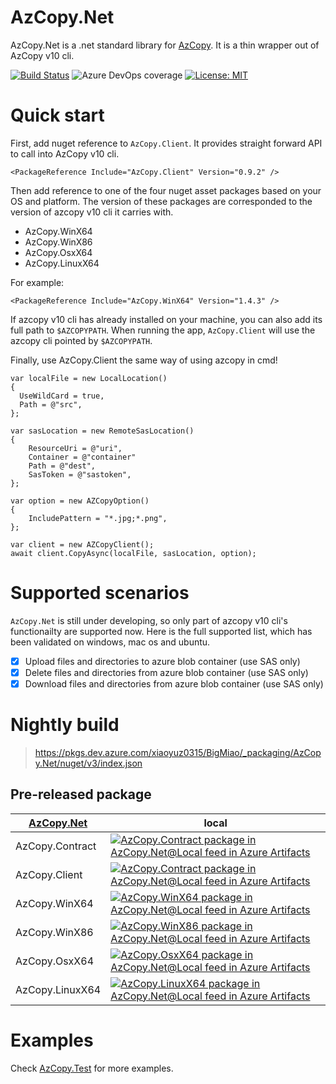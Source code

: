 # AzCopy.Net

AzCopy.Net is a .net standard library for [AzCopy](https://github.com/Azure/azure-storage-azcopy). It is a thin wrapper out of AzCopy v10 cli.

[![Build Status](https://dev.azure.com/xiaoyuz0315/BigMiao/_apis/build/status/LittleLittleCloud.AzCopy.Net?branchName=refs%2Fpull%2F1%2Fmerge)](https://dev.azure.com/xiaoyuz0315/BigMiao/_build/latest?definitionId=2&branchName=refs%2Fpull%2F1%2Fmerge) ![Azure DevOps coverage](https://img.shields.io/azure-devops/coverage/xiaoyuz0315/BigMiao/2) [![License: MIT](https://img.shields.io/badge/License-MIT-yellow.svg)](https://opensource.org/licenses/MIT)

# Quick start

First, add nuget reference to `AzCopy.Client`. It provides straight forward API to call into AzCopy v10 cli.

```
<PackageReference Include="AzCopy.Client" Version="0.9.2" />
```

Then add reference to one of the four nuget asset packages based on your OS and platform. The version of these packages are corresponded to the version of azcopy v10 cli it carries with.
- AzCopy.WinX64
- AzCopy.WinX86
- AzCopy.OsxX64
- AzCopy.LinuxX64

For example:
```
<PackageReference Include="AzCopy.WinX64" Version="1.4.3" />
```

If azcopy v10 cli has already installed on your machine, you can also add its full path to `$AZCOPYPATH`. When running the app, `AzCopy.Client` will use the azcopy cli pointed by `$AZCOPYPATH`.

Finally, use AzCopy.Client the same way of using azcopy in cmd!

```
var localFile = new LocalLocation()
{
  UseWildCard = true,
  Path = @"src",
};

var sasLocation = new RemoteSasLocation()
{
    ResourceUri = @"uri",
    Container = @"container"
    Path = @"dest",
    SasToken = @"sastoken",
};

var option = new AZCopyOption()
{
    IncludePattern = "*.jpg;*.png",
};

var client = new AZCopyClient();
await client.CopyAsync(localFile, sasLocation, option);
```

# Supported scenarios

`AzCopy.Net` is still under developing, so only part of azcopy v10 cli's functionailty are supported now. Here is the full supported list, which has been validated on windows, mac os and ubuntu.

- [x] Upload files and directories to azure blob container (use SAS only)
- [x] Delete files and directories from azure blob container (use SAS only)
- [x] Download files and directories from azure blob container (use SAS only)

# Nightly build
> https://pkgs.dev.azure.com/xiaoyuz0315/BigMiao/_packaging/AzCopy.Net/nuget/v3/index.json

## Pre-released package
|[AzCopy.Net](https://dev.azure.com/xiaoyuz0315/BigMiao/_packaging?_a=feed&feed=AzCopy.Net)|local|
|-|-|
|AzCopy.Contract|[![AzCopy.Contract package in AzCopy.Net@Local feed in Azure Artifacts](https://feeds.dev.azure.com/xiaoyuz0315/1bf31d68-811d-4872-ae8b-cdd289c934f1/_apis/public/Packaging/Feeds/d3e592c1-5c13-4f04-8516-8c9562a2537a%404458679a-8715-4070-9dbb-dd189a22d11d/Packages/1be9697e-cef9-4a2f-bfb4-47abe958e3e6/Badge)](https://dev.azure.com/xiaoyuz0315/BigMiao/_packaging?_a=package&feed=d3e592c1-5c13-4f04-8516-8c9562a2537a%404458679a-8715-4070-9dbb-dd189a22d11d&package=1be9697e-cef9-4a2f-bfb4-47abe958e3e6&preferRelease=true)|
|AzCopy.Client|[![AzCopy.Contract package in AzCopy.Net@Local feed in Azure Artifacts](https://feeds.dev.azure.com/xiaoyuz0315/1bf31d68-811d-4872-ae8b-cdd289c934f1/_apis/public/Packaging/Feeds/d3e592c1-5c13-4f04-8516-8c9562a2537a%404458679a-8715-4070-9dbb-dd189a22d11d/Packages/1be9697e-cef9-4a2f-bfb4-47abe958e3e6/Badge)](https://dev.azure.com/xiaoyuz0315/BigMiao/_packaging?_a=package&feed=d3e592c1-5c13-4f04-8516-8c9562a2537a%404458679a-8715-4070-9dbb-dd189a22d11d&package=1be9697e-cef9-4a2f-bfb4-47abe958e3e6&preferRelease=true)|
|AzCopy.WinX64| [![AzCopy.WinX64 package in AzCopy.Net@Local feed in Azure Artifacts](https://feeds.dev.azure.com/xiaoyuz0315/1bf31d68-811d-4872-ae8b-cdd289c934f1/_apis/public/Packaging/Feeds/d3e592c1-5c13-4f04-8516-8c9562a2537a%404458679a-8715-4070-9dbb-dd189a22d11d/Packages/5dbe4d8f-3562-4c81-8929-e8a507695049/Badge)](https://dev.azure.com/xiaoyuz0315/BigMiao/_packaging?_a=package&feed=d3e592c1-5c13-4f04-8516-8c9562a2537a%404458679a-8715-4070-9dbb-dd189a22d11d&package=5dbe4d8f-3562-4c81-8929-e8a507695049&preferRelease=true)|
|AzCopy.WinX86| [![AzCopy.WinX86 package in AzCopy.Net@Local feed in Azure Artifacts](https://feeds.dev.azure.com/xiaoyuz0315/1bf31d68-811d-4872-ae8b-cdd289c934f1/_apis/public/Packaging/Feeds/d3e592c1-5c13-4f04-8516-8c9562a2537a%404458679a-8715-4070-9dbb-dd189a22d11d/Packages/60103c70-9123-476c-9383-fa39b2d49d36/Badge)](https://dev.azure.com/xiaoyuz0315/BigMiao/_packaging?_a=package&feed=d3e592c1-5c13-4f04-8516-8c9562a2537a%404458679a-8715-4070-9dbb-dd189a22d11d&package=60103c70-9123-476c-9383-fa39b2d49d36&preferRelease=true)|
|AzCopy.OsxX64|[![AzCopy.OsxX64 package in AzCopy.Net@Local feed in Azure Artifacts](https://feeds.dev.azure.com/xiaoyuz0315/1bf31d68-811d-4872-ae8b-cdd289c934f1/_apis/public/Packaging/Feeds/d3e592c1-5c13-4f04-8516-8c9562a2537a%404458679a-8715-4070-9dbb-dd189a22d11d/Packages/29bb57d0-26bc-4167-b6df-fc2629d0a6e8/Badge)](https://dev.azure.com/xiaoyuz0315/BigMiao/_packaging?_a=package&feed=d3e592c1-5c13-4f04-8516-8c9562a2537a%404458679a-8715-4070-9dbb-dd189a22d11d&package=29bb57d0-26bc-4167-b6df-fc2629d0a6e8&preferRelease=true)|
|AzCopy.LinuxX64| [![AzCopy.LinuxX64 package in AzCopy.Net@Local feed in Azure Artifacts](https://feeds.dev.azure.com/xiaoyuz0315/1bf31d68-811d-4872-ae8b-cdd289c934f1/_apis/public/Packaging/Feeds/d3e592c1-5c13-4f04-8516-8c9562a2537a%404458679a-8715-4070-9dbb-dd189a22d11d/Packages/44b44414-e8df-491c-9106-f4423f3859a3/Badge)](https://dev.azure.com/xiaoyuz0315/BigMiao/_packaging?_a=package&feed=d3e592c1-5c13-4f04-8516-8c9562a2537a%404458679a-8715-4070-9dbb-dd189a22d11d&package=44b44414-e8df-491c-9106-f4423f3859a3&preferRelease=true)|

# Examples

Check [AzCopy.Test](https://github.com/LittleLittleCloud/AzCopy.Net/blob/41856b39ff710cf0f9844d00b73c1ab9bfbb919b/src/AzCopy.Test/AZCopyClientTests.Test.cs#L15) for more examples.
